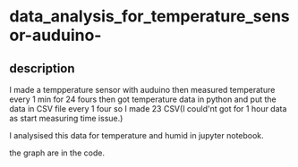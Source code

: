 # data_analysis_for_temperature_sensor-auduino-

## description
I made a tempperature sensor with auduino then measured temperature every 1 min for 24 fours then
got temperature data in python and put the data in CSV file every 1 four so I made 23 CSV(I could'nt got for 
1 hour data as start measuring time issue.)

I analysised this data for temperature and humid in jupyter notebook.

the graph are in the code.
